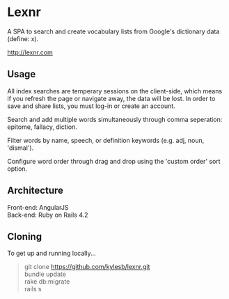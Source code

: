 # Lexnr

A SPA to search and create vocabulary lists from Google's dictionary data (define: x). 

http://lexnr.com

## Usage

All index searches are temperary sessions on the client-side, which means if you refresh the page or navigate away, the data will be lost. In order to save and share lists, you must log-in or create an account. 

Search and add multiple words simultaneously through comma seperation: epitome, fallacy, diction. 

Filter words by name, speech, or definition keywords (e.g. adj, noun, 'dismal').

Configure word order through drag and drop using the 'custom order' sort option.


## Architecture

Front-end: 	AngularJS<br>
Back-end:	Ruby on Rails 4.2


## Cloning

To get up and running locally...

> git clone https://github.com/kylesb/lexnr.git<br>
> bundle update<br>
> rake db:migrate<br>
> rails s